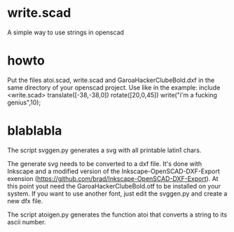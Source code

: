 write.scad
==========
A simple way to use strings in openscad


howto
=====
Put the files atoi.scad, write.scad and GaroaHackerClubeBold.dxf in the same directory of your openscad project. Use like in the example:
include <write.scad>
translate([-38,-38,0]) rotate([20,0,45])
	write("i'm a fucking genius",10);

blablabla
=========
The script svggen.py generates a svg with all printable latin1 chars.

The generate svg needs to be converted to a dxf file. It's done with Inkscape and a modified version of the Inkscape-OpenSCAD-DXF-Export exension (https://github.com/brad/Inkscape-OpenSCAD-DXF-Export). At this point yout need the GaroaHackerClubeBold.otf to be installed on your system. If you want to use another font, just edit the svggen.py and create a new dfx file.

The script atoigen.py generates the function atoi that converts a string to its ascii number.
